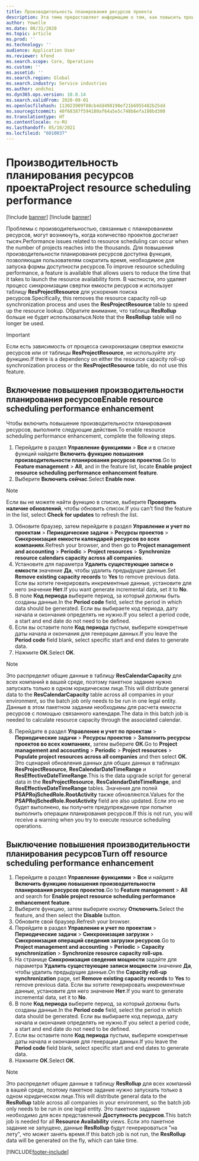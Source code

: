 ```yaml
---
title: Производительность планирования ресурсов проекта
description: Эта тема предоставляет информацию о том, как повысить производительность планирования ресурсов для большого количества проектов.
author: Yowelle
ms.date: 08/31/2020
ms.topic: article
ms.prod: ''
ms.technology: ''
audience: Application User
ms.reviewer: kfend
ms.search.scope: Core, Operations
ms.custom: ''
ms.assetid: ''
ms.search.region: Global
ms.search.industry: Service industries
ms.author: andchoi
ms.dyn365.ops.version: 10.0.14
ms.search.validFrom: 2020-09-01
ms.openlocfilehash: 113023909f88cb4dd498190ef21b6955482b25dd
ms.sourcegitcommit: 40f68387f594180af64a5e5c748b6efa188bd300
ms.translationtype: HT
ms.contentlocale: ru-RU
ms.lasthandoff: 05/10/2021
ms.locfileid: "6010037"
---
```

# <a name="project-resource-scheduling-performance"></a><span data-ttu-id="a4cee-103">Производительность планирования ресурсов проекта</span><span class="sxs-lookup"><span data-stu-id="a4cee-103">Project resource scheduling performance</span></span>

[!include [banner](../includes/banner.md)]
[!include [banner](../includes/preview-banner.md)]


<span data-ttu-id="a4cee-104">Проблемы с производительностью, связанные с планированием ресурсов, могут возникнуть, когда количество проектов достигает тысяч.</span><span class="sxs-lookup"><span data-stu-id="a4cee-104">Performance issues related to resource scheduling can occur when the number of projects reaches into the thousands.</span></span> <span data-ttu-id="a4cee-105">Для повышения производительности планирования ресурсов доступна функция, позволяющая пользователям сократить время, необходимое для запуска формы доступности ресурсов.</span><span class="sxs-lookup"><span data-stu-id="a4cee-105">To improve resource scheduling performance, a feature is available that allows users to reduce the time that it takes to launch the resource availability form.</span></span> <span data-ttu-id="a4cee-106">В частности, это удаляет процесс синхронизации свертки емкости ресурсов и использует таблицу **ResProjectResource** для ускорения поиска ресурсов.</span><span class="sxs-lookup"><span data-stu-id="a4cee-106">Specifically, this removes the resource capacity roll-up synchronization process and uses the **ResProjectResource** table to speed up the resource lookup.</span></span> <span data-ttu-id="a4cee-107">Обратите внимание, что таблица **ResRollup** больше не будет использоваться.</span><span class="sxs-lookup"><span data-stu-id="a4cee-107">Note that the **ResRollup** table will no longer be used.</span></span>

> [!IMPORTANT]
> <span data-ttu-id="a4cee-108">Если есть зависимость от процесса синхронизации свертки емкости ресурсов или от таблицы **ResProjectResource**, не используйте эту функцию.</span><span class="sxs-lookup"><span data-stu-id="a4cee-108">If there is a dependency on either the resource capacity roll-up synchronization process or the **ResProjectResource** table, do not use this feature.</span></span>

## <a name="enable-resource-scheduling-performance-enhancement"></a><span data-ttu-id="a4cee-109">Включение повышения производительности планирования ресурсов</span><span class="sxs-lookup"><span data-stu-id="a4cee-109">Enable resource scheduling performance enhancement</span></span>
<span data-ttu-id="a4cee-110">Чтобы включить повышение производительности планирования ресурсов, выполните следующие действия.</span><span class="sxs-lookup"><span data-stu-id="a4cee-110">To enable resource scheduling performance enhancement, complete the following steps.</span></span>

1. <span data-ttu-id="a4cee-111">Перейдите в раздел **Управление функциями** > **Все** и в списке функций найдите **Включить функцию повышения производительности планирования ресурсов проектов**.</span><span class="sxs-lookup"><span data-stu-id="a4cee-111">Go to **Feature management** > **All**, and in the feature list, locate **Enable project resource scheduling performance enhancement feature**.</span></span>
2. <span data-ttu-id="a4cee-112">Выберите **Включить сейчас**.</span><span class="sxs-lookup"><span data-stu-id="a4cee-112">Select **Enable now**.</span></span>

> [!NOTE]
> <span data-ttu-id="a4cee-113">Если вы не можете найти функцию в списке, выберите **Проверить наличие обновлений**, чтобы обновить список.</span><span class="sxs-lookup"><span data-stu-id="a4cee-113">If you can't find the feature in the list, select **Check for updates** to refresh the list.</span></span>

3. <span data-ttu-id="a4cee-114">Обновите браузер, затем перейдите в раздел **Управление и учет по проектам** > **Периодические задачи** > **Ресурсы проектов** > **Синхронизация емкости календарей ресурсов во всех компаниях**.</span><span class="sxs-lookup"><span data-stu-id="a4cee-114">Refresh your browser, and then go to **Project management and accounting** > **Periodic** > **Project resources** > **Synchronize resource calendars capacity across all companies**.</span></span>
4. <span data-ttu-id="a4cee-115">Установите для параметра **Удалить существующие записи о емкости** значение **Да**, чтобы удалить предыдущие данные.</span><span class="sxs-lookup"><span data-stu-id="a4cee-115">Set **Remove existing capacity records** to **Yes** to remove previous data.</span></span> <span data-ttu-id="a4cee-116">Если вы хотите генерировать инкрементные данные, установите для него значение **Нет**.</span><span class="sxs-lookup"><span data-stu-id="a4cee-116">If you want generate incremental data, set it to **No**.</span></span>
5. <span data-ttu-id="a4cee-117">В поле **Код периода** выберите период, за который должны быть созданы данные.</span><span class="sxs-lookup"><span data-stu-id="a4cee-117">In the **Period code** field, select the period in which data should be generated.</span></span> <span data-ttu-id="a4cee-118">Если вы выбираете код периода, дату начала и окончания определять не нужно.</span><span class="sxs-lookup"><span data-stu-id="a4cee-118">If you select a period code, a start and end date do not need to be defined.</span></span>
6. <span data-ttu-id="a4cee-119">Если вы оставите поле **Код периода** пустым, выберите конкретные даты начала и окончания для генерации данных.</span><span class="sxs-lookup"><span data-stu-id="a4cee-119">If you leave the **Period code** field blank, select specific start and end dates to generate data.</span></span>
7. <span data-ttu-id="a4cee-120">Нажмите **ОК**.</span><span class="sxs-lookup"><span data-stu-id="a4cee-120">Select **OK**.</span></span>

 > [!NOTE]
 > <span data-ttu-id="a4cee-121">Это распределит общие данные в таблицу **ResCalendarCapacity** для всех компаний в вашей среде, поэтому пакетное задание нужно запускать только в одном юридическом лице.</span><span class="sxs-lookup"><span data-stu-id="a4cee-121">This will distribute general data to the **ResCalendarCapacity** table across all companies in your environment, so the batch job only needs to be run in one legal entity.</span></span> <span data-ttu-id="a4cee-122">Данные в этом пакетном задании необходимы для расчета емкости ресурсов с помощью связанного календаря.</span><span class="sxs-lookup"><span data-stu-id="a4cee-122">The data in this batch job is needed to calculate resource capacity through the associated calendar.</span></span>

8. <span data-ttu-id="a4cee-123">Перейдите в раздел **Управление и учет по проектам** > **Периодические задачи** > **Ресурсы проектов** > **Заполнить ресурсы проектов во всех компаниях**, затем выберите **ОК**.</span><span class="sxs-lookup"><span data-stu-id="a4cee-123">Go to **Project management and accounting** > **Periodic** > **Project resources** > **Populate project resources across all companies** and then select **OK**.</span></span> <span data-ttu-id="a4cee-124">Это сценарий обновления данных для общих данных в таблицах **ResProjectResource**, **ResCalendarDateTimeRange** и **ResEffectiveDateTimeRange**.</span><span class="sxs-lookup"><span data-stu-id="a4cee-124">This is the data upgrade script for general data in the **ResProjectResource**, **ResCalendarDateTimeRange**, and **ResEffectiveDateTimeRange** tables.</span></span> <span data-ttu-id="a4cee-125">Значения для полей **PSAPRojSchedRole.RootActivity** также обновляются.</span><span class="sxs-lookup"><span data-stu-id="a4cee-125">Values for the **PSAPRojSchedRole.RootActivity** field are also updated.</span></span> <span data-ttu-id="a4cee-126">Если это не будет выполнено, вы получите предупреждение при попытке выполнить операции планирования ресурсов.</span><span class="sxs-lookup"><span data-stu-id="a4cee-126">If this is not run, you will receive a warning when you try to execute resource scheduling operations.</span></span>
 
## <a name="turn-off-resource-scheduling-performance-enhancement"></a><span data-ttu-id="a4cee-127">Выключение повышения производительности планирования ресурсов</span><span class="sxs-lookup"><span data-stu-id="a4cee-127">Turn off resource scheduling performance enhancement</span></span>

1. <span data-ttu-id="a4cee-128">Перейдите в раздел **Управление функциями** > **Все** и найдите **Включить функцию повышения производительности планирования ресурсов проектов**.</span><span class="sxs-lookup"><span data-stu-id="a4cee-128">Go to **Feature management** > **All**  and search for **Enable project resource scheduling performance enhancement feature**.</span></span>
2. <span data-ttu-id="a4cee-129">Выберите функцию, затем выберите кнопку **Отключить**.</span><span class="sxs-lookup"><span data-stu-id="a4cee-129">Select the feature, and then select the **Disable** button.</span></span>
3. <span data-ttu-id="a4cee-130">Обновите свой браузер.</span><span class="sxs-lookup"><span data-stu-id="a4cee-130">Refresh your browser.</span></span>
4. <span data-ttu-id="a4cee-131">Перейдите в раздел **Управление и учет по проектам** > **Периодические задачи** > **Синхронизация загрузки** > **Синхронизация операций сведения загрузки ресурсов**.</span><span class="sxs-lookup"><span data-stu-id="a4cee-131">Go to **Project management and accounting** > **Periodic** > **Capacity synchronization** > **Synchronize resource capacity roll-ups**.</span></span>
5. <span data-ttu-id="a4cee-132">На странице **Синхронизация сведения мощности** задайте для параметра **Удалить существующие записи мощности** значение **Да**, чтобы удалить предыдущие данные.</span><span class="sxs-lookup"><span data-stu-id="a4cee-132">On the **Capacity roll-up synchronization** page, set **Remove existing capacity records** to **Yes** to remove previous data.</span></span> <span data-ttu-id="a4cee-133">Если вы хотите генерировать инкрементные данные, установите для него значение **Нет**.</span><span class="sxs-lookup"><span data-stu-id="a4cee-133">If you want to generate incremental data, set it to **No**.</span></span>
6. <span data-ttu-id="a4cee-134">В поле **Код периода** выберите период, за который должны быть созданы данные.</span><span class="sxs-lookup"><span data-stu-id="a4cee-134">In the **Period code** field, select the period in which data should be generated.</span></span> <span data-ttu-id="a4cee-135">Если вы выбираете код периода, дату начала и окончания определять не нужно.</span><span class="sxs-lookup"><span data-stu-id="a4cee-135">If you select a period code, a start and end date do not need to be defined.</span></span>
7. <span data-ttu-id="a4cee-136">Если вы оставите поле **Код периода** пустым, выберите конкретные даты начала и окончания для генерации данных.</span><span class="sxs-lookup"><span data-stu-id="a4cee-136">If you leave the **Period code** field blank, select specific start and end dates to generate data.</span></span>
8. <span data-ttu-id="a4cee-137">Нажмите **ОК**.</span><span class="sxs-lookup"><span data-stu-id="a4cee-137">Select **OK**.</span></span>

> [!NOTE]
> <span data-ttu-id="a4cee-138">Это распределит общие данные в таблицу **ResRollup** для всех компаний в вашей среде, поэтому пакетное задание нужно запускать только в одном юридическом лице.</span><span class="sxs-lookup"><span data-stu-id="a4cee-138">This will distribute general data to the **ResRollup** table across all companies in your environment, so the batch job only needs to be run in one legal entity.</span></span> <span data-ttu-id="a4cee-139">Это пакетное задание необходимо для всех представлений **Доступность ресурсов**.</span><span class="sxs-lookup"><span data-stu-id="a4cee-139">This batch job is needed for all **Resource Availability** views.</span></span> <span data-ttu-id="a4cee-140">Если это пакетное задание не запущено, данные **ResRollup** будут генерироваться "на лету", что может занять время.</span><span class="sxs-lookup"><span data-stu-id="a4cee-140">If this batch job is not run, the **ResRollup** data will be generated on the fly, which can take time.</span></span>


[!INCLUDE[footer-include](../includes/footer-banner.md)]